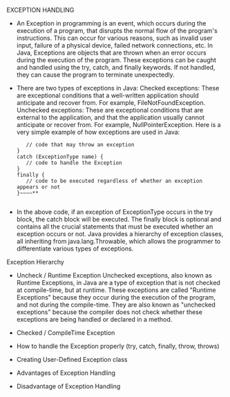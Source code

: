 
EXCEPTION HANDLING

- An Exception in programming is an event, which occurs during the execution of a program, that disrupts the normal flow of the program's instructions. This can occur for various reasons, such as invalid user input, failure of a physical device, failed network connections, etc.
    In Java, Exceptions are objects that are thrown when an error occurs during the execution of the program. These exceptions can be caught and handled using the try, catch, and finally keywords. If not handled, they can cause the program to terminate unexpectedly.
    
- There are two types of exceptions in Java:
    Checked exceptions: These are exceptional conditions that a well-written application should anticipate and recover from. For example, FileNotFoundException.
    Unchecked exceptions: These are exceptional conditions that are external to the application, and that the application usually cannot anticipate or recover from. For example, NullPointerException.
    Here is a very simple example of how exceptions are used in Java:
   
     ~~~~**try {
        // code that may throw an exception
     }
     catch (ExceptionType name) {
        // code to handle the Exception
     }
     finally {
        // code to be executed regardless of whether an exception appears or not
     }~~~~**
    

- In the above code, if an exception of ExceptionType occurs in the try block, the catch block will be executed. The finally block is optional and contains all the crucial statements that must be executed whether an exception occurs or not.
    Java provides a hierarchy of exception classes, all inheriting from java.lang.Throwable, which allows the programmer to differentiate various types of exceptions.



Exception Hierarchy

- Uncheck / Runtime Exception
    Unchecked exceptions, also known as Runtime Exceptions, in Java are a type of exception that is not checked at compile-time, but at runtime.
    These exceptions are called "Runtime Exceptions" because they occur during the execution of the program, and not during the compile-time. They are also known as "unchecked exceptions" because the compiler does not check whether these exceptions are being handled or declared in a method.

- Checked / CompileTime Exception
- How to handle the Exception properly (try, catch, finally, throw, throws)
- Creating User-Defined Exception class
- Advantages of Exception Handling
- Disadvantage of Exception Handling